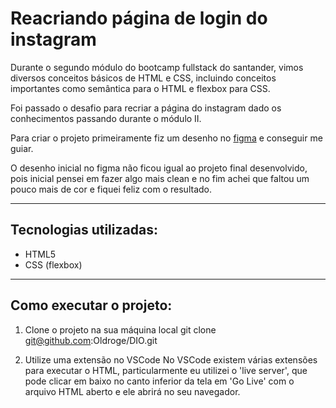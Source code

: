 # Reacriando página de login do instagram

Durante o segundo módulo do bootcamp fullstack do santander, vimos diversos conceitos básicos de HTML e CSS, incluindo conceitos importantes como semântica para o HTML e flexbox para CSS.

Foi passado o desafio para recriar a página do instagram dado os conhecimentos passando durante o módulo II.

Para criar o projeto primeiramente fiz um desenho no [figma](https://www.figma.com/file/7dcAkCwGC7XXrETqvwPMhi/Recriando-login-instagram?node-id=0%3A1) e conseguir me guiar.

O desenho inicial no figma não ficou igual ao projeto final desenvolvido, pois inicial pensei em fazer algo mais clean e no fim achei que faltou um pouco mais de cor e fiquei feliz com o resultado.

---

## Tecnologias utilizadas:
* HTML5
* CSS (flexbox)

---

## Como executar o projeto:
1. Clone o projeto na sua máquina local
git clone git@github.com:Oldroge/DIO.git

2. Utilize uma extensão no VSCode
No VSCode existem várias extensões para executar o HTML, particularmente eu utilizei o 'live server', que pode clicar em baixo no canto inferior da tela em 'Go Live' com o arquivo HTML aberto e ele abrirá no seu navegador.
